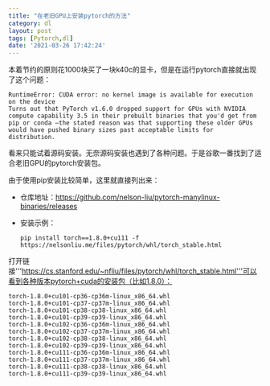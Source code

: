 ```yaml
---
title: "在老旧GPU上安装pytorch的方法"
category: dl
layout: post
tags: [Pytorch,dl]
date: '2021-03-26 17:42:24'
---
```



本着节约的原则花1000块买了一块k40c的显卡，但是在运行pytorch直接就出现了这个问题：
```
RuntimeError: CUDA error: no kernel image is available for execution on the device
Turns out that PyTorch v1.6.0 dropped support for GPUs with NVIDIA compute capability 3.5 in their prebuilt binaries that you'd get from pip or conda —the stated reason was that supporting these older GPUs would have pushed binary sizes past acceptable limits for distribution.
```

看来只能试着源码安装。无奈源码安装也遇到了各种问题。于是谷歌一番找到了适合老旧GPU的pytorch安装包。

由于使用pip安装比较简单，这里就直接列出来：

- 仓库地址：https://github.com/nelson-liu/pytorch-manylinux-binaries/releases

- 安装示例：
    ```
    pip install torch==1.8.0+cu111 -f https://nelsonliu.me/files/pytorch/whl/torch_stable.html
    ```
打开链接'''https://cs.stanford.edu/~nfliu/files/pytorch/whl/torch_stable.html'''可以看到各种版本pytorch+cuda的安装包（比如1.8.0）：
```
torch-1.8.0+cu101-cp36-cp36m-linux_x86_64.whl
torch-1.8.0+cu101-cp37-cp37m-linux_x86_64.whl
torch-1.8.0+cu101-cp38-cp38-linux_x86_64.whl
torch-1.8.0+cu101-cp39-cp39-linux_x86_64.whl
torch-1.8.0+cu102-cp36-cp36m-linux_x86_64.whl
torch-1.8.0+cu102-cp37-cp37m-linux_x86_64.whl
torch-1.8.0+cu102-cp38-cp38-linux_x86_64.whl
torch-1.8.0+cu102-cp39-cp39-linux_x86_64.whl
torch-1.8.0+cu111-cp36-cp36m-linux_x86_64.whl
torch-1.8.0+cu111-cp37-cp37m-linux_x86_64.whl
torch-1.8.0+cu111-cp38-cp38-linux_x86_64.whl
torch-1.8.0+cu111-cp39-cp39-linux_x86_64.whl
```